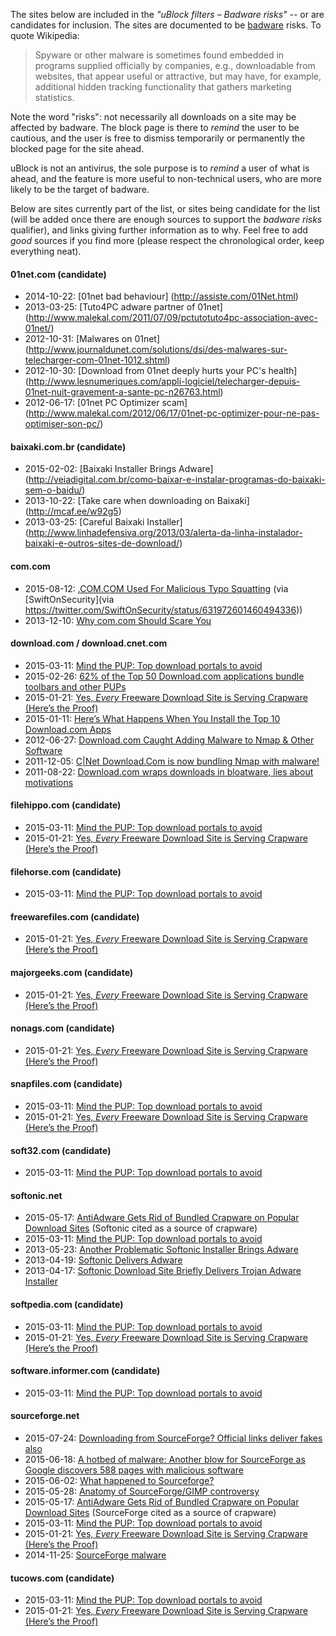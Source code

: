 The sites below are included in the _"uBlock filters – Badware risks"_ -- or are candidates for inclusion. The sites are documented to be [badware](https://en.wikipedia.org/wiki/Malware) risks. To quote Wikipedia:

> Spyware or other malware is sometimes found embedded in programs supplied officially by companies, e.g., downloadable from websites, that appear useful or attractive, but may have, for example, additional hidden tracking functionality that gathers marketing statistics.

Note the word "risks": not necessarily all downloads on a site may be affected by badware. The block page is there to _remind_ the user to be cautious, and the user is free to dismiss temporarily or permanently the blocked page for the site ahead.

uBlock is not an antivirus, the sole purpose is to _remind_ a user of what is ahead, and the feature is more useful to non-technical users, who are more likely to be the target of badware.

Below are sites currently part of the list, or sites being candidate for the list (will be added once there are enough sources to support the _badware risks_ qualifier), and links giving further information as to why. Feel free to add _good_ sources if you find more (please respect the chronological order, keep everything neat).

#### 01net.com (candidate)
- 2014-10-22: [01net bad behaviour] (http://assiste.com/01Net.html)
- 2013-03-25: [Tuto4PC adware partner of 01net] (http://www.malekal.com/2011/07/09/pctutotuto4pc-association-avec-01net/)
- 2012-10-31: [Malwares on 01net] (http://www.journaldunet.com/solutions/dsi/des-malwares-sur-telecharger-com-01net-1012.shtml)
- 2012-10-30: [Download from 01net deeply hurts your PC's health] (http://www.lesnumeriques.com/appli-logiciel/telecharger-depuis-01net-nuit-gravement-a-sante-pc-n26763.html)
- 2012-06-17: [01net PC Optimizer scam] (http://www.malekal.com/2012/06/17/01net-pc-optimizer-pour-ne-pas-optimiser-son-pc/)

#### baixaki.com.br (candidate)
- 2015-02-02: [Baixaki Installer Brings Adware] (http://veiadigital.com.br/como-baixar-e-instalar-programas-do-baixaki-sem-o-baidu/)
- 2013-10-22: [Take care when downloading on Baixaki] (http://mcaf.ee/w92g5)
- 2013-03-25: [Careful Baixaki Installer] (http://www.linhadefensiva.org/2013/03/alerta-da-linha-instalador-baixaki-e-outros-sites-de-download/)

#### com.com
- 2015-08-12: [.COM.COM Used For Malicious Typo Squatting](https://isc.sans.edu/diary/.COM.COM+Used+For+Malicious+Typo+Squatting/20019) (via [SwiftOnSecurity](via https://twitter.com/SwiftOnSecurity/status/631972601460494336))
- 2013-12-10: [Why com.com Should Scare You](https://blog.whitehatsec.com/why-com-com-should-scare-you/)


#### download.com / download.cnet.com

- 2015-03-11: [Mind the PUP: Top download portals to avoid](http://blog.emsisoft.com/2015/03/11/mind-the-pup-top-download-portals-to-avoid/)
- 2015-02-26: [62% of the Top 50 Download.com applications bundle toolbars and other PUPs](http://blog.emsisoft.com/2015/02/26/62-of-the-top-50-download-com-applications-bundle-toolbars-and-other-pups/)
- 2015-01-21: [Yes, _Every_ Freeware Download Site is Serving Crapware (Here’s the Proof)](http://www.howtogeek.com/207692/yes-every-freeware-download-site-is-serving-crapware-heres-the-proof/)
- 2015-01-11: [Here’s What Happens When You Install the Top 10 Download.com Apps](http://www.howtogeek.com/198622/heres-what-happens-when-you-install-the-top-10-download.com-apps/)
- 2012-06-27: [Download.com Caught Adding Malware to Nmap & Other Software](http://insecure.org/news/download-com-fiasco.html)
- 2011-12-05: [C|Net Download.Com is now bundling Nmap with malware!](http://seclists.org/nmap-announce/2011/5)
- 2011-08-22: [Download.com wraps downloads in bloatware, lies about motivations](http://www.extremetech.com/computing/93504-download-com-wraps-downloads-in-bloatware-lies-about-motivations)

#### filehippo.com (candidate)

- 2015-03-11: [Mind the PUP: Top download portals to avoid](http://blog.emsisoft.com/2015/03/11/mind-the-pup-top-download-portals-to-avoid/)
- 2015-01-21: [Yes, _Every_ Freeware Download Site is Serving Crapware (Here’s the Proof)](http://www.howtogeek.com/207692/yes-every-freeware-download-site-is-serving-crapware-heres-the-proof/)

#### filehorse.com (candidate)

- 2015-03-11: [Mind the PUP: Top download portals to avoid](http://blog.emsisoft.com/2015/03/11/mind-the-pup-top-download-portals-to-avoid/)

#### freewarefiles.com (candidate)

- 2015-01-21: [Yes, _Every_ Freeware Download Site is Serving Crapware (Here’s the Proof)](http://www.howtogeek.com/207692/yes-every-freeware-download-site-is-serving-crapware-heres-the-proof/)

#### majorgeeks.com (candidate)

- 2015-01-21: [Yes, _Every_ Freeware Download Site is Serving Crapware (Here’s the Proof)](http://www.howtogeek.com/207692/yes-every-freeware-download-site-is-serving-crapware-heres-the-proof/)

#### nonags.com (candidate)

- 2015-01-21: [Yes, _Every_ Freeware Download Site is Serving Crapware (Here’s the Proof)](http://www.howtogeek.com/207692/yes-every-freeware-download-site-is-serving-crapware-heres-the-proof/)

#### snapfiles.com (candidate)

- 2015-03-11: [Mind the PUP: Top download portals to avoid](http://blog.emsisoft.com/2015/03/11/mind-the-pup-top-download-portals-to-avoid/)
- 2015-01-21: [Yes, _Every_ Freeware Download Site is Serving Crapware (Here’s the Proof)](http://www.howtogeek.com/207692/yes-every-freeware-download-site-is-serving-crapware-heres-the-proof/)

#### soft32.com (candidate)

- 2015-03-11: [Mind the PUP: Top download portals to avoid](http://blog.emsisoft.com/2015/03/11/mind-the-pup-top-download-portals-to-avoid/)

#### softonic.net

- 2015-05-17: [AntiAdware Gets Rid of Bundled Crapware on Popular Download Sites](http://lifehacker.com/antiadware-gets-rid-of-bundled-crapware-on-popular-down-1702818594) (Softonic cited as a source of crapware)
- 2015-03-11: [Mind the PUP: Top download portals to avoid](http://blog.emsisoft.com/2015/03/11/mind-the-pup-top-download-portals-to-avoid/)
- 2013-05-23: [Another Problematic Softonic Installer Brings Adware](http://www.intego.com/mac-security-blog/another-problematic-softonic-installer-brings-adware/)
- 2013-04-19: [Softonic Delivers Adware](http://www.esecurityplanet.com/malware/softonic-delivers-adware.html)
- 2013-04-17: [Softonic Download Site Briefly Delivers Trojan Adware Installer](http://www.intego.com/mac-security-blog/softonic-download-site-briefly-delivers-trojan-adware-installer/)

#### softpedia.com (candidate)

- 2015-03-11: [Mind the PUP: Top download portals to avoid](http://blog.emsisoft.com/2015/03/11/mind-the-pup-top-download-portals-to-avoid/)
- 2015-01-21: [Yes, _Every_ Freeware Download Site is Serving Crapware (Here’s the Proof)](http://www.howtogeek.com/207692/yes-every-freeware-download-site-is-serving-crapware-heres-the-proof/)

#### software.informer.com (candidate)

- 2015-03-11: [Mind the PUP: Top download portals to avoid](http://blog.emsisoft.com/2015/03/11/mind-the-pup-top-download-portals-to-avoid/)

#### sourceforge.net

- 2015-07-24: [Downloading from SourceForge? Official links deliver fakes also](http://www.myce.com/news/downloading-from-sourceforge-official-links-deliver-fakes-also-76749/)
- 2015-06-18: [A hotbed of malware: Another blow for SourceForge as Google discovers 588 pages with malicious software](http://www.information-age.com/industry/software/123459675/hotbed-malware-another-blow-sourceforge-google-discovers-588-pages-malicious-software)
- 2015-06-02: [What happened to Sourceforge?](https://blog.l0cal.com/2015/06/02/what-happened-to-sourceforge/)
- 2015-05-28: [Anatomy of SourceForge/GIMP controversy](http://libregraphicsworld.org/blog/entry/anatomy-of-sourceforge-gimp-controversy)
- 2015-05-17: [AntiAdware Gets Rid of Bundled Crapware on Popular Download Sites](http://lifehacker.com/antiadware-gets-rid-of-bundled-crapware-on-popular-down-1702818594) (SourceForge cited as a source of crapware)
- 2015-03-11: [Mind the PUP: Top download portals to avoid](http://blog.emsisoft.com/2015/03/11/mind-the-pup-top-download-portals-to-avoid/)
- 2015-01-21: [Yes, _Every_ Freeware Download Site is Serving Crapware (Here’s the Proof)](http://www.howtogeek.com/207692/yes-every-freeware-download-site-is-serving-crapware-heres-the-proof/)
- 2014-11-25: [SourceForge malware](http://blog.tedd.no/2014/11/25/sourceforge-malware/)

#### tucows.com (candidate)

- 2015-03-11: [Mind the PUP: Top download portals to avoid](http://blog.emsisoft.com/2015/03/11/mind-the-pup-top-download-portals-to-avoid/)
- 2015-01-21: [Yes, _Every_ Freeware Download Site is Serving Crapware (Here’s the Proof)](http://www.howtogeek.com/207692/yes-every-freeware-download-site-is-serving-crapware-heres-the-proof/)